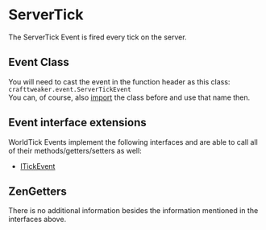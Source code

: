 # ServerTick

The ServerTick Event is fired every tick on the server.

## Event Class
You will need to cast the event in the function header as this class:  
`crafttweaker.event.ServerTickEvent`  
You can, of course, also [import](/AdvancedFunctions/Import/) the class before and use that name then.

## Event interface extensions
WorldTick Events implement the following interfaces and are able to call all of their methods/getters/setters as well:

- [ITickEvent](/Vanilla/Events/Events/ITickEvent/)

## ZenGetters
There is no additional information besides the information mentioned in the interfaces above.
